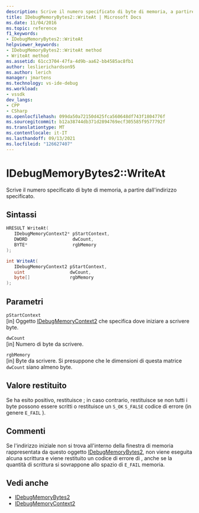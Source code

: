 ```yaml
---
description: Scrive il numero specificato di byte di memoria, a partire dall'indirizzo specificato.
title: IDebugMemoryBytes2::WriteAt | Microsoft Docs
ms.date: 11/04/2016
ms.topic: reference
f1_keywords:
- IDebugMemoryBytes2::WriteAt
helpviewer_keywords:
- IDebugMemoryBytes2::WriteAt method
- WriteAt method
ms.assetid: 61cc3704-47fa-4d9b-aa62-bb4585ac8fb1
author: leslierichardson95
ms.author: lerich
manager: jmartens
ms.technology: vs-ide-debug
ms.workload:
- vssdk
dev_langs:
- CPP
- CSharp
ms.openlocfilehash: 099da50a72150d425fca560648df743f1804776f
ms.sourcegitcommit: b12a38744db371d2894769ecf305585f9577792f
ms.translationtype: MT
ms.contentlocale: it-IT
ms.lasthandoff: 09/13/2021
ms.locfileid: "126627407"
---
```

# <a name="idebugmemorybytes2writeat"></a>IDebugMemoryBytes2::WriteAt
Scrive il numero specificato di byte di memoria, a partire dall'indirizzo specificato.

## <a name="syntax"></a>Sintassi

```cpp
HRESULT WriteAt( 
   IDebugMemoryContext2* pStartContext,
   DWORD                 dwCount,
   BYTE*                 rgbMemory
);
```

```csharp
int WriteAt(
   IDebugMemoryContext2 pStartContext,
   uint                 dwCount,
   byte[]               rgbMemory
);
```

## <a name="parameters"></a>Parametri
`pStartContext`\
[in] Oggetto [IDebugMemoryContext2](../../../extensibility/debugger/reference/idebugmemorycontext2.md) che specifica dove iniziare a scrivere byte.

`dwCount`\
[in] Numero di byte da scrivere.

`rgbMemory`\
[in] Byte da scrivere. Si presuppone che le dimensioni di questa matrice `dwCount` siano almeno byte.

## <a name="return-value"></a>Valore restituito
 Se ha esito positivo, restituisce ; in caso contrario, restituisce se non tutti i byte possono essere scritti o restituisce un `S_OK` `S_FALSE` codice di errore (in genere `E_FAIL` ).

## <a name="remarks"></a>Commenti
 Se l'indirizzo iniziale non si trova all'interno della finestra di memoria rappresentata da questo oggetto [IDebugMemoryBytes2,](../../../extensibility/debugger/reference/idebugmemorybytes2.md) non viene eseguita alcuna scrittura e viene restituito un codice di errore di , anche se la quantità di scrittura si sovrappone allo spazio di `E_FAIL` memoria.

## <a name="see-also"></a>Vedi anche
- [IDebugMemoryBytes2](../../../extensibility/debugger/reference/idebugmemorybytes2.md)
- [IDebugMemoryContext2](../../../extensibility/debugger/reference/idebugmemorycontext2.md)
